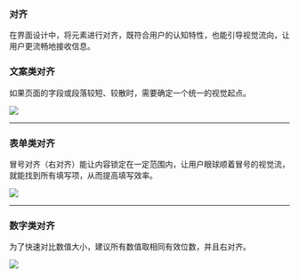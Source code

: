 ### 对齐

在界面设计中，将元素进行对齐，既符合用户的认知特性，也能引导视觉流向，让用户更流畅地接收信息。

### 文案类对齐

如果页面的字段或段落较短、较散时，需要确定一个统一的视觉起点。

![](../../../img/align-1.png)


----------


### 表单类对齐

冒号对齐（右对齐）能让内容锁定在一定范围内，让用户眼球顺着冒号的视觉流，就能找到所有填写项，从而提高填写效率。

![](../../../img/align-2.png)


----------


### 数字类对齐

为了快速对比数值大小，建议所有数值取相同有效位数，并且右对齐。

![](../../../img/align-3.png)